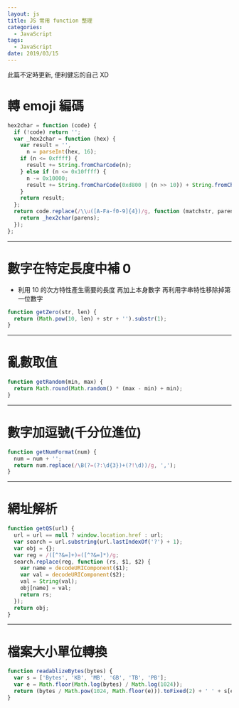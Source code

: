 ```yaml
---
layout: js
title: JS 常用 function 整理
categories:
  - JavaScript
tags:
  - JavaScript
date: 2019/03/15
---
```


此篇不定時更新, 便利健忘的自己 XD

# 轉 emoji 編碼

```javascript
hex2char = function (code) {
  if (!code) return '';
  var _hex2char = function (hex) {
    var result = '',
      n = parseInt(hex, 16);
    if (n <= 0xffff) {
      result += String.fromCharCode(n);
    } else if (n <= 0x10ffff) {
      n -= 0x10000;
      result += String.fromCharCode(0xd800 | (n >> 10)) + String.fromCharCode(0xdc00 | (n & 0x3ff));
    }
    return result;
  };
  return code.replace(/\\u([A-Fa-f0-9]{4})/g, function (matchstr, parens) {
    return _hex2char(parens);
  });
};
```

---

# 數字在特定長度中補 0

- 利用 10 的次方特性產生需要的長度 再加上本身數字 再利用字串特性移除掉第一位數字

```javascript
function getZero(str, len) {
  return (Math.pow(10, len) + str + '').substr(1);
}
```

---

# 亂數取值

```javascript
function getRandom(min, max) {
  return Math.round(Math.random() * (max - min) + min);
}
```

---

# 數字加逗號(千分位進位)

```javascript
function getNumFormat(num) {
  num = num + '';
  return num.replace(/\B(?=(?:\d{3})+(?!\d))/g, ',');
}
```

---

# 網址解析

```javascript
function getQS(url) {
  url = url == null ? window.location.href : url;
  var search = url.substring(url.lastIndexOf('?') + 1);
  var obj = {};
  var reg = /([^?&=]+)=([^?&=]*)/g;
  search.replace(reg, function (rs, $1, $2) {
    var name = decodeURIComponent($1);
    var val = decodeURIComponent($2);
    val = String(val);
    obj[name] = val;
    return rs;
  });
  return obj;
}
```

---

# 檔案大小單位轉換

```js
function readablizeBytes(bytes) {
  var s = ['Bytes', 'KB', 'MB', 'GB', 'TB', 'PB'];
  var e = Math.floor(Math.log(bytes) / Math.log(1024));
  return (bytes / Math.pow(1024, Math.floor(e))).toFixed(2) + ' ' + s[e];
}
```
